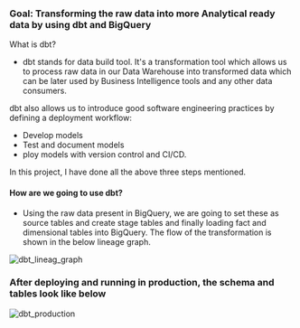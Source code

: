 ### Goal: Transforming the raw data into more Analytical ready data by using dbt and BigQuery


What is dbt? 
- dbt stands for data build tool. It's a transformation tool which allows us to process raw data in our Data Warehouse into transformed data which can be later used by Business Intelligence tools and any other data consumers.

dbt also allows us to introduce good software engineering practices by defining a deployment workflow:
- Develop models
- Test and document models
- ploy models with version control and CI/CD.

In this project, I have done all the above three steps mentioned.

#### How are we going to use dbt?
- Using the raw data present in BigQuery, we are going to set these as source tables and create stage tables and finally loading fact and dimensional tables into BigQuery. The flow of the transformation is shown in the below lineage graph.

![dbt_lineag_graph](https://user-images.githubusercontent.com/41874704/233490276-3aa316fd-c298-4ce6-90af-1515e82a872b.png)

### After deploying and running in production, the schema and tables look like below

![dbt_production](https://user-images.githubusercontent.com/41874704/233494094-9c4977c0-8865-4bfa-bf88-a17228f5dbc9.png)
